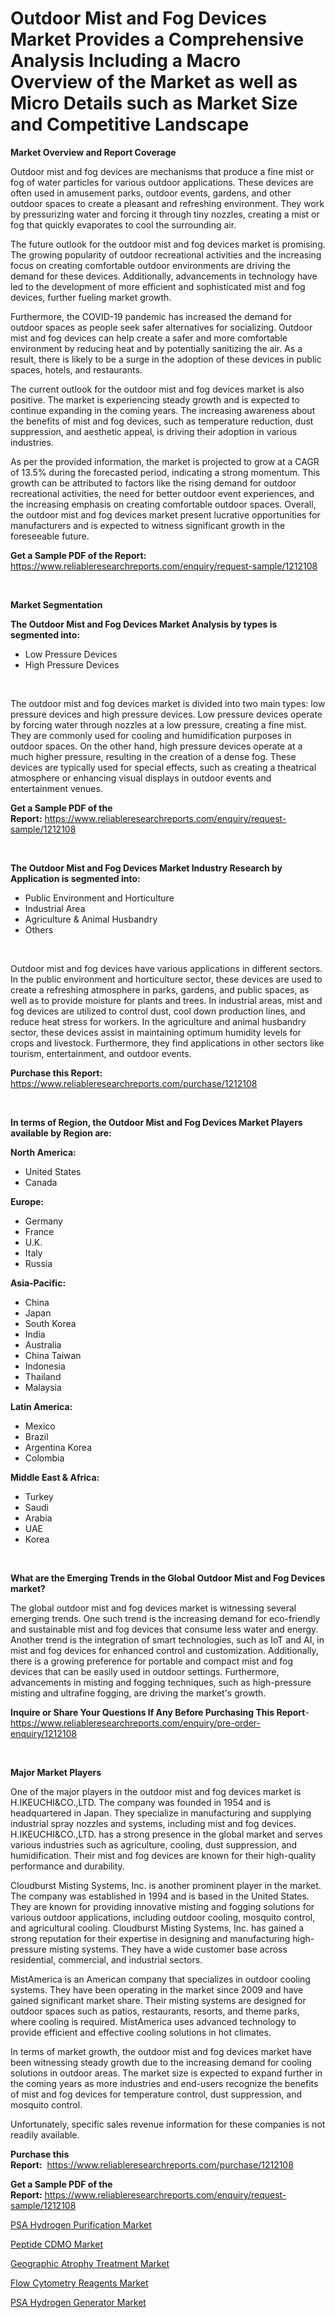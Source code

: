 <p><h1>Outdoor Mist and Fog Devices Market Provides a Comprehensive Analysis Including a Macro Overview of the Market as well as Micro Details such as Market Size and Competitive Landscape</h1></p><p><strong>Market Overview and Report Coverage</strong></p>
<p><p>Outdoor mist and fog devices are mechanisms that produce a fine mist or fog of water particles for various outdoor applications. These devices are often used in amusement parks, outdoor events, gardens, and other outdoor spaces to create a pleasant and refreshing environment. They work by pressurizing water and forcing it through tiny nozzles, creating a mist or fog that quickly evaporates to cool the surrounding air.</p><p>The future outlook for the outdoor mist and fog devices market is promising. The growing popularity of outdoor recreational activities and the increasing focus on creating comfortable outdoor environments are driving the demand for these devices. Additionally, advancements in technology have led to the development of more efficient and sophisticated mist and fog devices, further fueling market growth.</p><p>Furthermore, the COVID-19 pandemic has increased the demand for outdoor spaces as people seek safer alternatives for socializing. Outdoor mist and fog devices can help create a safer and more comfortable environment by reducing heat and by potentially sanitizing the air. As a result, there is likely to be a surge in the adoption of these devices in public spaces, hotels, and restaurants.</p><p>The current outlook for the outdoor mist and fog devices market is also positive. The market is experiencing steady growth and is expected to continue expanding in the coming years. The increasing awareness about the benefits of mist and fog devices, such as temperature reduction, dust suppression, and aesthetic appeal, is driving their adoption in various industries.</p><p>As per the provided information, the market is projected to grow at a CAGR of 13.5% during the forecasted period, indicating a strong momentum. This growth can be attributed to factors like the rising demand for outdoor recreational activities, the need for better outdoor event experiences, and the increasing emphasis on creating comfortable outdoor spaces. Overall, the outdoor mist and fog devices market present lucrative opportunities for manufacturers and is expected to witness significant growth in the foreseeable future.</p></p>
<p><strong>Get a Sample PDF of the Report:</strong> <a href="https://www.reliableresearchreports.com/enquiry/request-sample/1212108">https://www.reliableresearchreports.com/enquiry/request-sample/1212108</a></p>
<p>&nbsp;</p>
<p><strong>Market Segmentation</strong></p>
<p><strong>The Outdoor Mist and Fog Devices Market Analysis by types is segmented into:</strong></p>
<p><ul><li>Low Pressure Devices</li><li>High Pressure Devices</li></ul></p>
<p>&nbsp;</p>
<p><p>The outdoor mist and fog devices market is divided into two main types: low pressure devices and high pressure devices. Low pressure devices operate by forcing water through nozzles at a low pressure, creating a fine mist. They are commonly used for cooling and humidification purposes in outdoor spaces. On the other hand, high pressure devices operate at a much higher pressure, resulting in the creation of a dense fog. These devices are typically used for special effects, such as creating a theatrical atmosphere or enhancing visual displays in outdoor events and entertainment venues.</p></p>
<p><strong>Get a Sample PDF of the Report:</strong>&nbsp;<a href="https://www.reliableresearchreports.com/enquiry/request-sample/1212108">https://www.reliableresearchreports.com/enquiry/request-sample/1212108</a></p>
<p>&nbsp;</p>
<p><strong>The Outdoor Mist and Fog Devices Market Industry Research by Application is segmented into:</strong></p>
<p><ul><li>Public Environment and Horticulture</li><li>Industrial Area</li><li>Agriculture & Animal Husbandry</li><li>Others</li></ul></p>
<p>&nbsp;</p>
<p><p>Outdoor mist and fog devices have various applications in different sectors. In the public environment and horticulture sector, these devices are used to create a refreshing atmosphere in parks, gardens, and public spaces, as well as to provide moisture for plants and trees. In industrial areas, mist and fog devices are utilized to control dust, cool down production lines, and reduce heat stress for workers. In the agriculture and animal husbandry sector, these devices assist in maintaining optimum humidity levels for crops and livestock. Furthermore, they find applications in other sectors like tourism, entertainment, and outdoor events.</p></p>
<p><strong>Purchase this Report:</strong>&nbsp; <a href="https://www.reliableresearchreports.com/purchase/1212108">https://www.reliableresearchreports.com/purchase/1212108</a></p>
<p>&nbsp;</p>
<p><strong>In terms of Region, the Outdoor Mist and Fog Devices Market Players available by Region are:</strong></p>
<p>
    <p> <strong> North America: </strong>
        <ul>
            <li>United States</li>
            <li>Canada</li>
        </ul>
        </p> 
    <p> <strong> Europe: </strong>
        <ul>
            <li>Germany</li>
            <li>France</li>
            <li>U.K.</li>
            <li>Italy</li>
            <li>Russia</li>
        </ul>
        </p> 
    <p> <strong> Asia-Pacific: </strong>
        <ul>
            <li>China</li>
            <li>Japan</li>
            <li>South Korea</li>
            <li>India</li>
            <li>Australia</li>
            <li>China Taiwan</li>
            <li>Indonesia</li>
            <li>Thailand</li>
            <li>Malaysia</li>
        </ul>
        </p> 
    <p> <strong> Latin America: </strong>
        <ul>
            <li>Mexico</li>
            <li>Brazil</li>
            <li>Argentina Korea</li>
            <li>Colombia</li>
        </ul>
        </p> 
    <p> <strong> Middle East & Africa: </strong>
        <ul>
            <li>Turkey</li>
            <li>Saudi</li>
            <li>Arabia</li>
            <li>UAE</li>
            <li>Korea</li>
        </ul>
    </p>
    </p>
<p>&nbsp;</p>
<p><strong>What are the Emerging Trends in the Global Outdoor Mist and Fog Devices market?</strong></p>
<p><p>The global outdoor mist and fog devices market is witnessing several emerging trends. One such trend is the increasing demand for eco-friendly and sustainable mist and fog devices that consume less water and energy. Another trend is the integration of smart technologies, such as IoT and AI, in mist and fog devices for enhanced control and customization. Additionally, there is a growing preference for portable and compact mist and fog devices that can be easily used in outdoor settings. Furthermore, advancements in misting and fogging techniques, such as high-pressure misting and ultrafine fogging, are driving the market's growth.</p></p>
<p><strong>Inquire or Share Your Questions If Any Before Purchasing This Report</strong>- <a href="https://www.reliableresearchreports.com/enquiry/pre-order-enquiry/1212108">https://www.reliableresearchreports.com/enquiry/pre-order-enquiry/1212108</a></p>
<p>&nbsp;</p>
<p><strong>Major Market Players</strong></p>
<p><p>One of the major players in the outdoor mist and fog devices market is H.IKEUCHI&CO.,LTD. The company was founded in 1954 and is headquartered in Japan. They specialize in manufacturing and supplying industrial spray nozzles and systems, including mist and fog devices. H.IKEUCHI&CO.,LTD. has a strong presence in the global market and serves various industries such as agriculture, cooling, dust suppression, and humidification. Their mist and fog devices are known for their high-quality performance and durability.</p><p>Cloudburst Misting Systems, Inc. is another prominent player in the market. The company was established in 1994 and is based in the United States. They are known for providing innovative misting and fogging solutions for various outdoor applications, including outdoor cooling, mosquito control, and agricultural cooling. Cloudburst Misting Systems, Inc. has gained a strong reputation for their expertise in designing and manufacturing high-pressure misting systems. They have a wide customer base across residential, commercial, and industrial sectors.</p><p>MistAmerica is an American company that specializes in outdoor cooling systems. They have been operating in the market since 2009 and have gained significant market share. Their misting systems are designed for outdoor spaces such as patios, restaurants, resorts, and theme parks, where cooling is required. MistAmerica uses advanced technology to provide efficient and effective cooling solutions in hot climates.</p><p>In terms of market growth, the outdoor mist and fog devices market have been witnessing steady growth due to the increasing demand for cooling solutions in outdoor areas. The market size is expected to expand further in the coming years as more industries and end-users recognize the benefits of mist and fog devices for temperature control, dust suppression, and mosquito control.</p><p>Unfortunately, specific sales revenue information for these companies is not readily available.</p></p>
<p><strong>Purchase this Report:</strong>&nbsp;&nbsp;<a href="https://www.reliableresearchreports.com/purchase/1212108">https://www.reliableresearchreports.com/purchase/1212108</a></p>
<p></p>
<p><strong>Get a Sample PDF of the Report:</strong>&nbsp;<a href="https://www.reliableresearchreports.com/enquiry/request-sample/1212108">https://www.reliableresearchreports.com/enquiry/request-sample/1212108</a></p>
<p><p><a href="https://medium.com/@staceyhilll3626/psa-hydrogen-purification-market-analysis-its-cagr-market-segmentation-and-global-industry-5775057613c6">PSA Hydrogen Purification Market</a></p><p><a href="https://www.linkedin.com/pulse/peptide-cdmo-market-research-report-provides-thorough-industry-h0vcc/">Peptide CDMO Market</a></p><p><a href="https://www.linkedin.com/pulse/geographic-atrophy-treatment-market-size-growth-forecast-s8p5c/">Geographic Atrophy Treatment Market</a></p><p><a href="https://www.linkedin.com/pulse/flow-cytometry-reagents-market-research-report-provides-thorough-oeqoc/">Flow Cytometry Reagents Market</a></p><p><a href="https://medium.com/@deirdreclark76/psa-hydrogen-generator-market-size-growth-forecast-2023-2030-70b16f749622">PSA Hydrogen Generator Market</a></p></p>